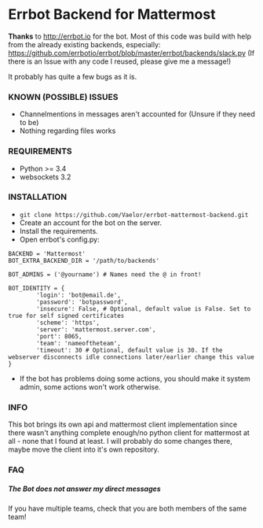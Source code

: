 # Errbot Backend for Mattermost

**Thanks** to http://errbot.io for the bot.
Most of this code was build with help from the already existing backends,
especially:
https://github.com/errbotio/errbot/blob/master/errbot/backends/slack.py
(If there is an Issue with any code I reused, please give me a message!)

It probably has quite a few bugs as it is.

### KNOWN (POSSIBLE) ISSUES

- Channelmentions in messages aren't accounted for (Unsure if they need to be)
- Nothing regarding files works

### REQUIREMENTS
- Python >= 3.4
- websockets 3.2

### INSTALLATION

- `git clone https://github.com/Vaelor/errbot-mattermost-backend.git`
- Create an account for the bot on the server.
- Install the requirements.
- Open errbot's config.py:

```
BACKEND = 'Mattermost'
BOT_EXTRA_BACKEND_DIR = '/path/to/backends'

BOT_ADMINS = ('@yourname') # Names need the @ in front!

BOT_IDENTITY = {
        'login': 'bot@email.de',
        'password': 'botpassword',
        'insecure': False, # Optional, default value is False. Set to true for self signed certificates
        'scheme': 'https',
        'server': 'mattermost.server.com',
        'port': 8065,
        'team': 'nameoftheteam',
        'timeout': 30 # Optional, default value is 30. If the webserver disconnects idle connections later/earlier change this value
}
```

- If the bot has problems doing some actions, you should make it system admin, some actions won't work otherwise.

### INFO

This bot brings its own api and mattermost client implementation
since there wasn't anything complete enough/no python client for mattermost at all - none that I found at least.
I will probably do some changes there, maybe move the client into it's own repository.

### FAQ

##### The Bot does not answer my direct messages
If you have multiple teams, check that you are both members of the same team!

